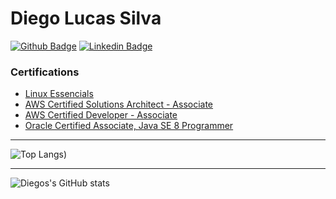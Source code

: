 # Diego Lucas Silva

[![Github Badge](https://img.shields.io/badge/-Github-000?style=flat-square&logo=Github&logoColor=white&link=https://github.com/victoramsantos)](https://github.com/diegolucasilva)
[![Linkedin Badge](https://img.shields.io/badge/-LinkedIn-blue?style=flat-square&logo=Linkedin&logoColor=white&link=https://www.linkedin.com/in/diego-lucas-da-silva-a7a370119//)](https://br.linkedin.com/in/diego-lucas-silva-a7a370119/)


### Certifications
- [Linux Essencials
](https://cs.lpi.org/caf/Xamman/certification/verify/LPI000416658/y9rbzudkvn)
- [AWS Certified Solutions Architect - Associate
](https://www.youracclaim.com/badges/04533f73-18f7-4f27-be85-9184fa8d245c/linked_in_profile)
- [AWS Certified Developer - Associate
](https://www.youracclaim.com/badges/b980a40b-61af-4f47-88cb-aa9c2b7afed6/linked_in_profile)
- [Oracle Certified Associate, Java SE 8 Programmer
](https://www.youracclaim.com/badges/d1730684-cdec-44ab-88d1-ef6640570901/linked_i)


---
![Top Langs](https://github-readme-stats.vercel.app/api/top-langs/?username=diegolucasilva&hide=TeX&layout=compact))&nbsp;&nbsp;

---
![Diegos's GitHub stats](https://github-readme-stats.vercel.app/api/?username=diegolucasilva&show_icons=true&title_color=fff&icon_color=79ff97&text_color=9f9f9f&bg_color=151515)
